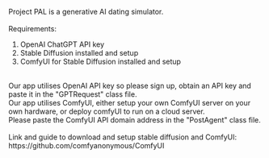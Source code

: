Project PAL is a generative AI dating simulator.<br>
<br>
Requirements:
1. OpenAI ChatGPT API key
2. Stable Diffusion installed and setup
3. ComfyUI for Stable Diffusion installed and setup
<br>
Our app utilises OpenAI API key so please sign up, obtain an API key and paste it in the "GPTRequest" class file. <br>
Our app utilises ComfyUI, either setup your own ComfyUI server on your own hardware, or deploy comfyUI to run on a cloud server.
<br>
Please paste the ComfyUI API domain address in the "PostAgent" class file.<br>
<br>
Link and guide to download and setup stable diffusion and ComfyUI:
https://github.com/comfyanonymous/ComfyUI
